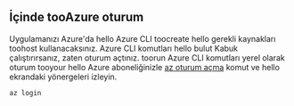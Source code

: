 ## <a name="log-in-tooazure"></a>İçinde tooAzure oturum

Uygulamanızı Azure'da hello Azure CLI toocreate hello gerekli kaynakları toohost kullanacaksınız. Azure CLI komutları hello bulut Kabuk çalıştırırsanız, zaten oturum açtınız. toorun Azure CLI komutları yerel olarak oturum tooyour hello Azure aboneliğinizle [az oturum açma](/cli/azure/#login) komut ve hello ekrandaki yönergeleri izleyin.

```azurecli
az login
```
